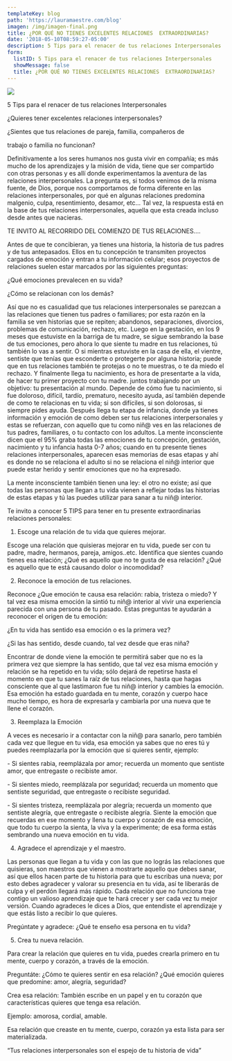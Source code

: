 ```yaml
---
templateKey: blog
path: 'https://lauramaestre.com/blog'
imagen: /img/imagen-final.png
title: ¿POR QUÉ NO TIENES EXCELENTES RELACIONES  EXTRAORDINARIAS?
date: '2018-05-10T08:59:27-05:00'
description: 5 Tips para el renacer de tus relaciones Interpersonales
form:
  listID: 5 Tips para el renacer de tus relaciones Interpersonales
  showMessage: false
  title: ¿POR QUÉ NO TIENES EXCELENTES RELACIONES  EXTRAORDINARIAS?
---
```

![](/img/img_3945.jpg)



5 Tips para el renacer de tus relaciones Interpersonales

¿Quieres tener excelentes relaciones interpersonales?

¿Sientes que tus relaciones de pareja, familia, compañeros de

trabajo o familia no funcionan?

Definitivamente a los seres humanos nos gusta vivir en compañía; es más mucho de los aprendizajes y la misión de vida, tiene que ser compartido con otras personas y es allí donde experimentamos la aventura de las relaciones interpersonales. La pregunta es, si todos venimos de la misma fuente, de Dios, porque nos comportamos de forma diferente en las relaciones interpersonales, por qué en algunas relaciones predomina malgenio, culpa, resentimiento, desamor, etc... Tal vez, la respuesta está en la base de tus relaciones interpersonales, aquella que esta creada incluso desde antes que nacieras.

TE INVITO AL RECORRIDO DEL COMIENZO DE TUS RELACIONES….

Antes de que te concibieran, ya tienes una historia, la historia de tus padres y de tus antepasados. Ellos en tu concepción te transmiten proyectos cargados de emoción y entran a tu información celular; esos proyectos de relaciones suelen estar marcados por las siguientes preguntas:

¿Qué emociones prevalecen en su vida?

¿Cómo se relacionan con los demás?

Así que no es casualidad que tus relaciones interpersonales se parezcan a las relaciones que tienen tus padres o familiares; por esta razón en la familia se ven historias que se repiten; abandonos, separaciones, divorcios, problemas de comunicación, rechazo, etc. Luego en la gestación, en los 9 meses que estuviste en la barriga de tu madre, se sigue sembrando la base de tus emociones, pero ahora lo que siente tu madre en tus relaciones, tú también lo vas a sentir. O si mientras estuviste en la casa de ella, el vientre, sentiste que tenías que esconderte o protegerte por alguna historia; puede que en tus relaciones también te protejas o no te muestras, o te da miedo el rechazo. Y finalmente llega tu nacimiento, es hora de presentarte a la vida, de hacer tu primer proyecto con tu madre. juntos trabajando por un objetivo: tu presentación al mundo. Depende de cómo fue tu nacimiento, si fue doloroso, difícil, tardío, prematuro, necesito ayuda, así también depende de como te relacionas en tu vida; si son difíciles, si son dolorosas, si siempre pides ayuda. Después llega tu etapa de infancia, donde ya tienes información y emoción de como deben ser tus relaciones interpersonales y estas se refuerzan, con aquello que tu como niñ@ ves en las relaciones de tus padres, familiares, o tu contacto con los adultos. La mente inconsciente dicen que el 95% graba todas las emociones de tu concepción, gestación, nacimiento y tu infancia hasta 0-7 años; cuando en tu presente tienes relaciones interpersonales, aparecen esas memorias de esas etapas y ahí es donde no se relaciona el adulto si no se relaciona el niñ@ interior que puede estar herido y sentir emociones que no ha expresado.

La mente inconsciente también tienen una ley: el otro no existe; así que todas las personas que llegan a tu vida vienen a reflejar todas las historias de estas etapas y tú las puedes utilizar para sanar a tu niñ@ interior.

Te invito a conocer 5 TIPS para tener en tu presente extraordinarias relaciones personales:

1. Escoge una relación de tu vida que quieres mejorar.

Escoge una relación que quisieras mejorar en tu vida, puede ser con tu padre, madre, hermanos, pareja, amigos..etc. Identifica que sientes cuando tienes esa relación; ¿Qué es aquello que no te gusta de esa relación? ¿Qué es aquello que te está causando dolor o incomodidad?

2. Reconoce la emoción de tus relaciones.

Reconoce ¿Que emoción te causa esa relación: rabia, tristeza o miedo? Y tal vez esa misma emoción la sintió tu niñ@ interior al vivir una experiencia parecida con una persona de tu pasado. Estas preguntas te ayudarán a reconocer el origen de tu emoción:

¿En tu vida has sentido esa emoción o es la primera vez?

¿Si las has sentido, desde cuando, tal vez desde que eras niña?

Encontrar de donde viene la emoción te permitirá saber que no es la primera vez que siempre la has sentido, que tal vez esa misma emoción y relación se ha repetido en tu vida; sólo dejará de repetirse hasta el momento en que tu sanes la raíz de tus relaciones, hasta que hagas consciente que al que lastimaron fue tu niñ@ interior y cambies la emoción. Esa emoción ha estado guardada en tu mente, corazón y cuerpo hace mucho tiempo, es hora de expresarla y cambiarla por una nueva que te llene el corazón.

3. Reemplaza la Emoción

A veces es necesario ir a contactar con la niñ@ para sanarlo, pero también cada vez que llegue en tu vida, esa emoción ya sabes que no eres tú y puedes reemplazarla por la emoción que si quieres sentir, ejemplo:

\- Si sientes rabia, reemplázala por amor; recuerda un momento que sentiste amor, que entregaste o recibiste amor.

\- Si sientes miedo, reemplázala por seguridad; recuerda un momento que sentiste seguridad, que entregaste o recibiste seguridad.

\- Si sientes tristeza, reemplázala por alegría; recuerda un momento que sentiste alegría, que entregaste o recibiste alegría. Siente la emoción que recuerdas en ese momento y llena tu cuerpo y corazón de esa emoción, que todo tu cuerpo la sienta, la viva y la experimente; de esa forma estás sembrando una nueva emoción en tu vida.

4. Agradece el aprendizaje y el maestro.

Las personas que llegan a tu vida y con las que no lográs las relaciones que quisieras, son maestros que vienen a mostrarte aquello que debes sanar, así que ellos hacen parte de tu historia para que tu escribas una nueva; por esto debes agradecer y valorar su presencia en tu vida, así te liberarás de culpa y el perdón llegará más rápido. Cada relación que no funciona trae contigo un valioso aprendizaje que te hará crecer y ser cada vez tu mejor versión. Cuando agradeces le dices a Dios, que entendiste el aprendizaje y que estás listo a recibir lo que quieres.

Pregúntate y agradece: ¿Qué te enseño esa persona en tu vida?

5. Crea tu nueva relación.

Para crear la relación que quieres en tu vida, puedes crearla primero en tu mente, cuerpo y corazón, a través de la emoción.

Preguntáte: ¿Cómo te quieres sentir en esa relación? ¿Qué emoción quieres que predomine: amor, alegría, seguridad?

Crea esa relación: También escribe en un papel y en tu corazón que características quieres que tenga esa relación. 

Ejemplo: amorosa, cordial, amable.

Esa relación que creaste en tu mente, cuerpo, corazón ya esta lista para ser materializada.

“Tus relaciones interpersonales son el espejo de tu historia de vida”

